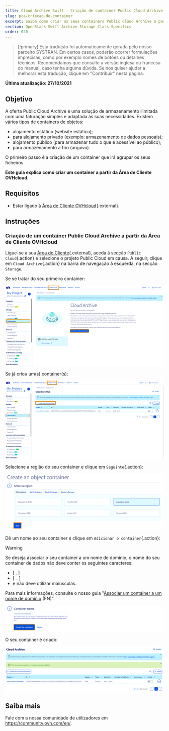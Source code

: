 ```yaml
---
title: Cloud Archive Swift - Criação de container Public Cloud Archive
slug: pca/criacao-de-container
excerpt: Saiba como criar os seus containers Public Cloud Archive a partir da Área de Cliente OVHcloud
section: OpenStack Swift Archive Storage Class Specifics
order: 020
---
```


> [!primary]
> Esta tradução foi automaticamente gerada pelo nosso parceiro SYSTRAN. Em certos casos, poderão ocorrer formulações imprecisas, como por exemplo nomes de botões ou detalhes técnicos. Recomendamos que consulte a versão inglesa ou francesa do manual, caso tenha alguma dúvida. Se nos quiser ajudar a melhorar esta tradução, clique em "Contribuir" nesta página.
>

**Última atualização: 27/10/2021**

## Objetivo

A oferta Public Cloud Archive é uma solução de armazenamento ilimitada com uma faturação simples e adaptada às suas necessidades. Existem vários tipos de containers de objetos:

- alojamento estático (website estático);
- para alojamento privado (exemplo: armazenamento de dados pessoais);
- alojamento público (para armazenar tudo o que é acessível ao público);
- para armazenamento a frio (arquivo).

O primeiro passo é a criação de um container que irá agrupar os seus ficheiros. 

**Este guia explica como criar um container a partir da Área de Cliente OVHcloud.**

## Requisitos

- Estar ligado à [Área de Cliente OVHcloud](https://www.ovh.com/auth/?action=gotomanager&from=https://www.ovh.pt/&ovhSubsidiary=pt){.external}.

## Instruções

### Criação de um container Public Cloud Archive a partir da Área de Cliente OVHcloud

Ligue-se à sua [Área de Cliente](https://www.ovh.com/auth/?action=gotomanager&from=https://www.ovh.pt/&ovhSubsidiary=pt){.external}, aceda à secção `Public Cloud`{.action} e selecione o projeto Public Cloud em causa. A seguir, clique em `Cloud Archive`{.action} na barra de navegação à esquerda, na secção `Storage`.

Se se tratar do seu primeiro container:

![pca dashboard](images/create-container-20211006094158312.png)

Se já criou um(s) container(s):

![pca dashboard](images/create-container-20211006094851682.png)

Selecione a região do seu container e clique em `Seguinte`{.action}:

![select a region](images/create-container-20211006094448923.png)

Dê um nome ao seu container e clique em `Adicionar o container`{.action}:

> [!warning]
>
> Se deseja associar o seu container a um nome de domínio, o nome do seu container de dados não deve conter os seguintes caracteres:
> 
> - [ . ]
> - [ _ ]
> - e não deve utilizar maiúsculas.
>
> Para mais informações, consulte o nosso guia "[Associar um container a um nome de domínio](https://docs.ovh.com/gb/en/storage/pcs/link-domain/) (EN)".
>

![container name](images/create-container-20211006094550334.png)

O seu container é criado:

![container created](images/create-container-20211006094630754.png)

## Saiba mais

Fale com a nossa comunidade de utilizadores em <https://community.ovh.com/en/>.
